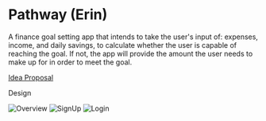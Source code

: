 # Pathway (Erin)

A finance goal setting app that intends to take the user's input of: expenses, income, and daily savings, to calculate whether the user is capable
of reaching the goal. If not, the app will provide the amount the user needs to make up for in order to meet the goal. 

[Idea Proposal](https://docs.google.com/document/d/12T0b-e87_eChFAIsiES9U5QxapTsxlRZ/edit)

Design

![Overview](/PrototypeImages/overview.png?raw=true)
![SignUp](/PrototypeImages/signup.png?raw=true)
![Login](/PrototypeImages/login.png?raw=true)
